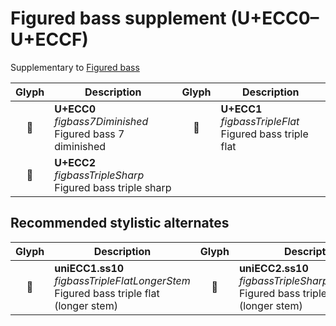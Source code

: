 Figured bass supplement (U+ECC0–U+ECCF)
=======================================

Supplementary to [Figured bass](figured-bass.md)

| **Glyph** | **Description** | **Glyph** | **Description**
| :-------: | --------------- | :-------: | ---------------
|<span class="bravura_large">&#xecc0;</span> | **U+ECC0**<br/>*figbass7Diminished*<br/>Figured bass 7 diminished | <span class="bravura_large">&#xecc1;</span> | **U+ECC1**<br/>*figbassTripleFlat*<br/>Figured bass triple flat
|<span class="bravura_large">&#xecc2;</span> | **U+ECC2**<br/>*figbassTripleSharp*<br/>Figured bass triple sharp | &nbsp; | &nbsp;

Recommended stylistic alternates
--------------------------------
| **Glyph** | **Description** | **Glyph** | **Description**
| :-------: | --------------- | :-------: | ---------------
|<span class="bravura_large">&#xf530;</span> | **uniECC1.ss10**<br/>*figbassTripleFlatLongerStem*<br/>Figured bass triple flat (longer stem) | <span class="bravura_large">&#xf531;</span> | **uniECC2.ss10**<br/>*figbassTripleSharpLongerStem*<br/>Figured bass triple sharp (longer stem)